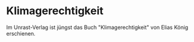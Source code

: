 # Klimagerechtigkeit

Im Unrast-Verlag ist jüngst das Buch "Klimagerechtigkeit" von Elias König erschienen.


